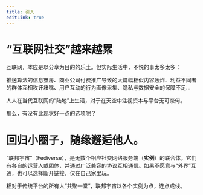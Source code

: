 ```yaml
---
title: 引入
editLink: true
---
```

# “互联网社交”越来越累

互联网，本应是以分享为目的的乐土。但实际生活中，不悦的事太多太多：

推送算法的信息茧房、商业公司付费推广导致的大篇幅相似内容轰炸、利益不同者的群体互相攻讦堵嘴、用户互动的行为画像采集、隐私与数据安全的保障不足...

人人在当代互联网的“陆地”上生活，对于在天空中注视资本与平台无可奈何。

那么，有没有比现状好一点的选项呢？

# 回归小圈子，随缘邂逅他人。

“联邦宇宙”（Fediverse），是无数个相应社交网络服务端（**实例**）的联合体。它们有各自的运营人或团体，并通过广泛兼容的协议互相通信。如果不愿意与“外界”互通，也可以选择断开链接，仅在自己家里玩。

相对于传统平台的所有人“共聚一堂”，联邦宇宙以各个实例为点，连点成线。